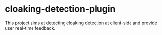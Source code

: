 # cloaking-detection-plugin
This project aims at detecting cloaking detection at client-side and provide user real-time feedback.